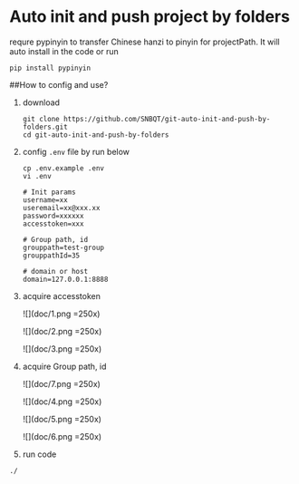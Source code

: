 # Auto init and push project by folders 
requre pypinyin to transfer Chinese hanzi to pinyin for projectPath. It will auto install in the code or run 

```
pip install pypinyin
```

##How to config and use?

1. download
    ```
    git clone https://github.com/SNBQT/git-auto-init-and-push-by-folders.git
    cd git-auto-init-and-push-by-folders
    ```

1. config `.env` file by run below
    ```
    cp .env.example .env
    vi .env
    ```

    ```
    # Init params
    username=xx 
    useremail=xx@xxx.xx
    password=xxxxxx
    accesstoken=xxx

    # Group path, id
    grouppath=test-group
    grouppathId=35

    # domain or host
    domain=127.0.0.1:8888
    ```

1. acquire accesstoken

    ![](doc/1.png =250x)

    ![](doc/2.png =250x)

    ![](doc/3.png =250x)
    
1. acquire Group path, id


    ![](doc/7.png =250x)

    ![](doc/4.png =250x)

    ![](doc/5.png =250x)

    ![](doc/6.png =250x)

1. run code

```
./
```